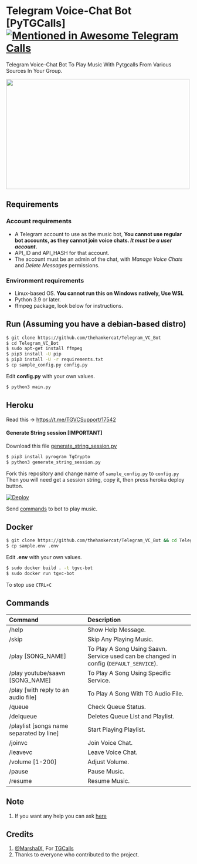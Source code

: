 # Telegram Voice-Chat Bot [PyTGCalls] [![Mentioned in Awesome Telegram Calls](https://awesome.re/mentioned-badge-flat.svg)](https://github.com/tgcalls/awesome-tgcalls)

Telegram Voice-Chat Bot To Play Music With Pytgcalls From Various Sources In Your Group.

<img src="https://hamker.me/wl9twld.png" width="500" height="300">


## Requirements

### Account requirements
- A Telegram account to use as the music bot, **You cannot use regular bot accounts, as they cannot join voice chats. *It must be a user account.***
- API_ID and API_HASH for that account.
- The account must be an admin of the chat, with _Manage Voice Chats_ and _Delete Messages_ permissions.

### Environment requirements
- Linux-based OS. **You cannot run this on Windows natively, Use WSL**
- Python 3.9 or later.
- ffmpeg package, look below for instructions.


## Run (Assuming you have a debian-based distro)



```sh
$ git clone https://github.com/thehamkercat/Telegram_VC_Bot
$ cd Telegram_VC_Bot
$ sudo apt-get install ffmpeg
$ pip3 install -U pip
$ pip3 install -U -r requirements.txt
$ cp sample_config.py config.py
```
Edit **config.py** with your own values.

```sh
$ python3 main.py
```

## Heroku

Read this -> https://t.me/TGVCSupport/17542

#### Generate String session [IMPORTANT]

Download this file [generate_string_session.py](https://raw.githubusercontent.com/thehamkercat/Telegram_VC_Bot/master/generate_string_session.py)


```sh
$ pip3 install pyrogram TgCrypto
$ python3 generate_string_session.py
```
Fork this repository and change name of `sample_config.py` to `config.py`
Then you will need get a session string, copy it, then press heroku deploy button.

[![Deploy](https://www.herokucdn.com/deploy/button.svg)](https://heroku.com/deploy?template=https://github.com/varun0521/Telegram_VC_Bot/tree/master)


Send [commands](https://github.com/thehamkercat/Telegram_VC_Bot/blob/master/README.md#commands) to bot to 
play music.


## Docker

```sh
$ git clone https://github.com/thehamkercat/Telegram_VC_Bot && cd Telegram_VC_Bot
$ cp sample.env .env
```
Edit **.env** with your own values.

```sh
$ sudo docker build . -t tgvc-bot
$ sudo docker run tgvc-bot
```
To stop use `CTRL+C`


## Commands
Command | Description
:--- | :---
/help | Show Help Message.
/skip | Skip Any Playing Music.
/play [SONG_NAME] | To Play A Song Using Saavn.<br>Service used can be changed in config (`DEFAULT_SERVICE`).
/play youtube/saavn [SONG_NAME] | To Play A Song Using Specific Service.
/play [with reply to an audio file] | To Play A Song With TG Audio File.
/queue | Check Queue Status.
/delqueue | Deletes Queue List and Playlist.
/playlist [songs name separated by line] | Start Playing Playlist.
/joinvc | Join Voice Chat.
/leavevc | Leave Voice Chat.
/volume [1-200] | Adjust Volume.
/pause | Pause Music.
/resume | Resume Music.


## Note

1. If you want any help you can ask [here](https://t.me/tgvcsupport)

## Credits

1. [@MarshalX](https://github.com/MarshalX), For [TGCalls](https://github.com/MarshalX/tgcalls)
2. Thanks to everyone who contributed to the project.
